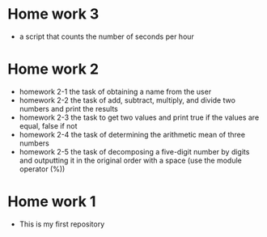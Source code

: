 # Home work 3
- a script that counts the number of seconds per hour

# Home work 2
- homework 2-1 the task of obtaining a name from the user
- homework 2-2 the task of add, subtract, multiply, and divide two numbers and print the results
- homework 2-3 the task to get two values and print true if the values are equal, false if not
- homework 2-4 the task of determining the arithmetic mean of three numbers
- homework 2-5 the task of decomposing a five-digit number by digits and outputting it in the original order with a space (use the module operator (%))

# Home work 1
- This is my first repository
